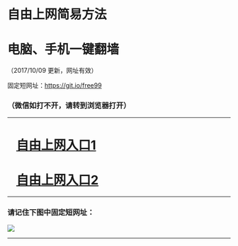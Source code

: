 ﻿# 自由上网简易方法

# 电脑、手机一键翻墙

（2017/10/09 更新，网址有效）

固定短网址：https://git.io/free99

### （微信如打不开，请转到浏览器打开）


***





# &nbsp;&nbsp; <a href="http://ft2682423657.fwq-tz-1001.info/fwqtz01.html?t=1009001991 " target="_blank">自由上网入口1</a>
# &nbsp;&nbsp; <a href="http://ft1513012182.fwq-tz-1002.info/fwqtz02.html?t=100900116919 " target="_blank">自由上网入口2</a>
***

### 请记住下图中固定短网址：

<img src="https://s3-us-west-2.amazonaws.com/fwq-1001/yjfq-20170905okok.png" /> 


***


